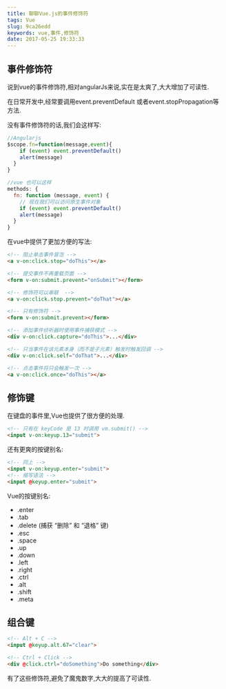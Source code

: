 ```yaml
---
title: 聊聊Vue.js的事件修饰符
tags: Vue
slug: 9ca26edd
keywords: vue,事件,修饰符
date: 2017-05-25 19:33:33
---
```

## 事件修饰符
说到vue的事件修饰符,相对angularJs来说,实在是太爽了,大大增加了可读性.

在日常开发中,经常要调用event.preventDefault 或者event.stopPropagation等方法.

没有事件修饰符的话,我们会这样写:
```javascript
//Angularjs
$scope.fn=function(message,event){
    if (event) event.preventDefault()
    alert(message)
  }
}
```

```javascript
//vue 也可以这样
methods: {
  fn: function (message, event) {
    // 现在我们可以访问原生事件对象
    if (event) event.preventDefault()
    alert(message)
  }
}
```

在vue中提供了更加方便的写法:

``` html
<!-- 阻止单击事件冒泡 -->
<a v-on:click.stop="doThis"></a>

<!-- 提交事件不再重载页面 -->
<form v-on:submit.prevent="onSubmit"></form>

<!-- 修饰符可以串联  -->
<a v-on:click.stop.prevent="doThat"></a>

<!-- 只有修饰符 -->
<form v-on:submit.prevent></form>

<!-- 添加事件侦听器时使用事件捕获模式 -->
<div v-on:click.capture="doThis">...</div>

<!-- 只当事件在该元素本身（而不是子元素）触发时触发回调 -->
<div v-on:click.self="doThat">...</div>

<!-- 点击事件将只会触发一次 -->
<a v-on:click.once="doThis"></a>
```

## 修饰键
在键盘的事件里,Vue也提供了很方便的处理.

```html
<!-- 只有在 keyCode 是 13 时调用 vm.submit() -->
<input v-on:keyup.13="submit">
```

还有更爽的按键别名:

```html
<!-- 同上 -->
<input v-on:keyup.enter="submit">
<!-- 缩写语法 -->
<input @keyup.enter="submit">
```

Vue的按键别名:

* .enter
* .tab
* .delete (捕获 “删除” 和 “退格” 键)
* .esc
* .space
* .up
* .down
* .left
* .right
* .ctrl
* .alt
* .shift
* .meta


## 组合键

```html
<!-- Alt + C -->
<input @keyup.alt.67="clear">

<!-- Ctrl + Click -->
<div @click.ctrl="doSomething">Do something</div>
```


有了这些修饰符,避免了魔鬼数字,大大的提高了可读性.